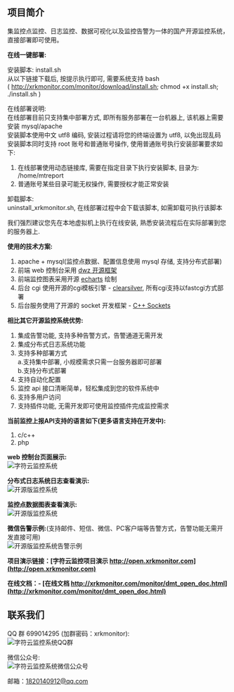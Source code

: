 ## 项目简介
集监控点监控、日志监控、数据可视化以及监控告警为一体的国产开源监控系统，直接部署即可使用。    

**在线一键部署:**   

安装脚本: install.sh  
从以下链接下载后, 按提示执行即可, 需要系统支持 bash  
( http://xrkmonitor.com/monitor/download/install.sh; chmod +x install.sh; ./install.sh ) 

在线部署说明:   
在线部署目前只支持集中部署方式, 即所有服务部署在一台机器上, 该机器上需要安装 mysql/apache    
安装脚本使用中文 utf8 编码, 安装过程请将您的终端设置为 utf8, 以免出现乱码   
安装脚本同时支持 root 账号和普通账号操作, 使用普通账号执行安装部署要求如下:    
1. 在线部署使用动态链接库, 需要在指定目录下执行安装脚本, 目录为: /home/mtreport   
2. 普通账号某些目录可能无权操作, 需要授权才能正常安装    

卸载脚本:    
uninstall_xrkmonitor.sh, 在线部署过程中会下载该脚本, 如需卸载可执行该脚本  

我们强烈建议您先在本地虚拟机上执行在线安装, 熟悉安装流程后在实际部署到您的服务器上.   


**使用的技术方案:**  
1. apache + mysql(监控点数据、配置信息使用 mysql 存储, 支持分布式部署)   
2. 前端 web 控制台采用 [dwz 开源框架](http://jui.org/)   
3. 前端监控图表采用开源 [echarts](https://www.echartsjs.com/zh/index.html) 绘制
4. 后台 cgi 使用开源的cgi模板引擎 - [clearsilver](http://www.clearsilver.net/), 所有cgi支持以fastcgi方式部署    
5. 后台服务使用了开源的 socket 开发框架 - [C++ Sockets](http://www.alhem.net/Sockets/)   

**相比其它开源监控系统优势:**    
1.	集成告警功能, 支持多种告警方式，告警通道无需开发    
2.	集成分布式日志系统功能    
3.  支持多种部署方式    
	a.支持集中部署, 小规模需求只需一台服务器即可部署   
	b.支持分布式部署
4.	支持自动化配置
5.  监控 api 接口清晰简单，轻松集成到您的软件系统中   
6.  支持多用户访问
7.  支持插件功能, 无需开发即可使用监控插件完成监控需求
   
**当前监控上报API支持的语言如下(更多语言支持在开发中):**   
1. c/c++ 
2. php
	   
**web 控制台页面展示:**     
![字符云监控系统](http://open.xrkmonitor.com/html/images/web_page.gif)

**分布式日志系统日志查看演示:**   
![开源版监控系统](http://open.xrkmonitor.com/html/images/web_log.gif)

**监控点数据图表查看演示:**   
![开源版监控系统](http://open.xrkmonitor.com/html/images/web_attr.gif)

**微信告警示例:**(支持邮件、短信、微信、PC客户端等告警方式，告警功能无需开发直接可用)  
![开源版监控系统告警示例](http://xrkmonitor.com/monitor/images/open_wx_2.png)


**项目演示链接：[字符云监控项目演示 http://open.xrkmonitor.com](http://open.xrkmonitor.com)**   


**在线文档：- [在线文档 http://xrkmonitor.com/monitor/dmt_open_doc.html](http://xrkmonitor.com/monitor/dmt_open_doc.html)**   


## 联系我们
QQ 群 699014295 (加群密码：xrkmonitor):   
![字符云监控系统QQ群](http://xrkmonitor.com/monitor/main/img/new_qq_group.png)  

微信公众号:   
![字符云监控系统微信公众号](http://xrkmonitor.com/monitor/main/img/main_wx_qrcode.jpg)  

邮箱：1820140912@qq.com

